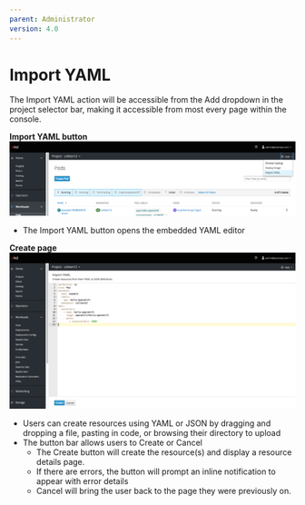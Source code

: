 ```yaml
---
parent: Administrator
version: 4.0
---
```


# Import YAML

The Import YAML action will be accessible from the Add dropdown in the project selector bar, making it accessible from most every page within the console.


**Import YAML button**
![button](img/add.png)

* The Import YAML button opens the embedded YAML editor

**Create page**
![create](img/create.png)

* Users can create resources using YAML or JSON by dragging and dropping a file, pasting in code, or browsing their directory to upload
* The button bar allows users to Create or Cancel
  * The Create button will create the resource(s) and display a resource details page.
  * If there are errors, the button will prompt an inline notification to appear with error details
  * Cancel will bring the user back to the page they were previously on.
